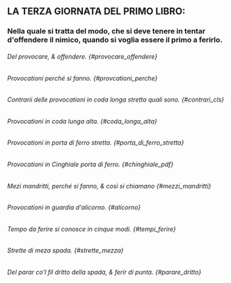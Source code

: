 ## LA TERZA GIORNATA DEL PRIMO LIBRO:

### Nella quale si tratta del modo, che si deve tenere in tentar d'offendere il nimico, quando si voglia essere il primo a ferirlo.

###### Del provocare, & offendere. {#provocare_offendere}

###### Provocationi perché si fanno. {#provcationi_perche}

###### Contrarii delle provocationi in coda longa stretta quali sono. {#contrari_cls}

###### Provocationi in coda lunga alta. {#coda_longa_alta}

###### Provocationi in porta di ferro stretta. {#porta_di_ferro_stretta}

###### Provocationi in Cinghiale porta di ferro. {#chinghiale_pdf}

###### Mezi mandritti, perché si fanno, & così si chiamano {#mezzi_mandritti}

###### Provocationi in guardia d'alicorno. {#alicorno}

###### Tempo da ferire si conosce in cinque modi. {#tempi_ferire}

###### Strette di meza spada. {#strette_mezza}

###### Del parar co'l fil dritto della spada, & ferir di punta. {#parare_dritto}
